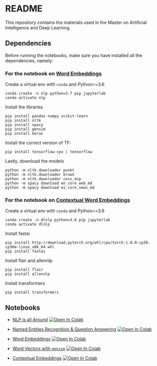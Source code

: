 # README

This repository contains the materials used in the Master on Artificial Intelligence and Deep Learning.

## Dependencies

Before running the notebooks, make sure you have installed all the dependencies, namely:

### For the notebook on [Word Embeddings](word-embeddings.ipynb)

Create a virtual env with `conda` and Python>=3.6

    conda create -n nlp python=3.7 pip jupyterlab
    conda activate nlp

Install the libraries

    pip install pandas numpy scikit-learn
    pip install nltk
    pip install spacy
    pip install gensim
    pip install keras

Install the correct version of TF:

    pip install tensorflow-cpu | tensorflow
    
Lastly, download the models

    python -m nltk.downloader punkt    
    python -m nltk.downloader brown
    python -m nltk.downloader cess_esp
    python -m spacy download en_core_web_md
    python -m spacy download es_core_news_md



### For the notebook on [Contextual Word Embeddings](contextual-embeddings.ipynb)

Create a virtual env with `conda` and Python==3.6

    conda create -n dlnlp python=3.6 pip jupyterlab
    conda activate dlnlp

Install fastai

    pip install http://download.pytorch.org/whl/cpu/torch-1.0.0-cp36-cp36m-linux_x86_64.whl
    pip install fastai

Install flair and allennlp

    pip install flair
    pip install allennlp

Install transformers

    pip install transformers



## Notebooks

- [NLP is all Around](notebooks/nlp-is-all-around.ipynb) [![Open In Colab](https://colab.research.google.com/assets/colab-badge.svg)](https://colab.research.google.com/github/vitojph/master-ai-dl/blob/master/notebooks/nlp-is-all-around.ipynb)

- [Named Entities Recognition & Question Answering](notebooks/ner-qa.ipynb) [![Open In Colab](https://colab.research.google.com/assets/colab-badge.svg)](https://colab.research.google.com/github/vitojph/master-ai-dl/blob/master/notebooks/ner-qa.ipynb)

- [Word Embeddings](notebooks/word-embeddings.ipynb) [![Open In Colab](https://colab.research.google.com/assets/colab-badge.svg)](https://colab.research.google.com/github/vitojph/master-ai-dl/blob/master/notebooks/word-embeddings.ipynb)

- [Word Vectors with `gensim`](notebooks/gensim-word_vectors.ipynb) [![Open In Colab](https://colab.research.google.com/assets/colab-badge.svg)](https://colab.research.google.com/github/vitojph/master-ai-dl/blob/master/notebooks/gensim-word_vectors.ipynb)

- [Contextual Embeddings](notebooks/contextual-embeddings.ipynb) [![Open In Colab](https://colab.research.google.com/assets/colab-badge.svg)](https://colab.research.google.com/github/vitojph/master-ai-dl/blob/master/notebooks/contextual-embeddings.ipynb)
